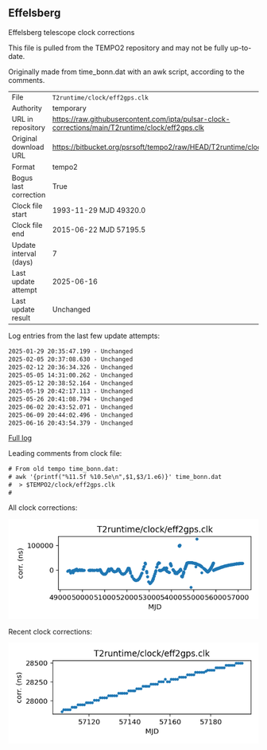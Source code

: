
## Effelsberg

Effelsberg telescope clock corrections

This file is pulled from the TEMPO2 repository and may not be fully
up-to-date.

Originally made from time_bonn.dat with an awk script, according to
the comments.

|     |     |
|:--- |:--- |
| File | `T2runtime/clock/eff2gps.clk` |
| Authority | temporary |
| URL in repository | <https://raw.githubusercontent.com/ipta/pulsar-clock-corrections/main/T2runtime/clock/eff2gps.clk> |
| Original download URL | <https://bitbucket.org/psrsoft/tempo2/raw/HEAD/T2runtime/clock/eff2gps.clk> |
| Format | tempo2 |
| Bogus last correction | True |
| Clock file start | 1993-11-29 MJD 49320.0 |
| Clock file end | 2015-06-22 MJD 57195.5 |
| Update interval (days) | 7 |
| Last update attempt | 2025-06-16 |
| Last update result | Unchanged |

Log entries from the last few update attempts:
```
2025-01-29 20:35:47.199 - Unchanged
2025-02-05 20:37:08.630 - Unchanged
2025-02-12 20:36:34.326 - Unchanged
2025-05-05 14:31:00.262 - Unchanged
2025-05-12 20:38:52.164 - Unchanged
2025-05-19 20:42:17.113 - Unchanged
2025-05-26 20:41:08.794 - Unchanged
2025-06-02 20:43:52.071 - Unchanged
2025-06-09 20:44:02.496 - Unchanged
2025-06-16 20:43:54.379 - Unchanged
```
[Full log](https://raw.githubusercontent.com/ipta/pulsar-clock-corrections/main/log/T2runtime/clock/eff2gps.clk.log)

Leading comments from clock file:

    # From old tempo time_bonn.dat:
    # awk '{printf("%11.5f %10.5e\n",$1,$3/1.e6)}' time_bonn.dat
    #  > $TEMPO2/clock/eff2gps.clk
    #



All clock corrections:

![plot of all clock corrections](eff2gps.clk.png "All corrections")

Recent clock corrections:

![plot of recent clock corrections](eff2gps.clk.short.png "Recent corrections")

